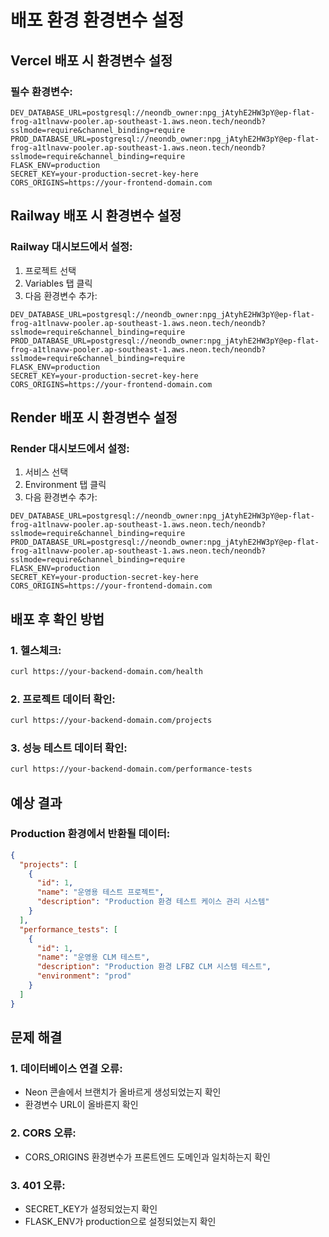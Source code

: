 # 배포 환경 환경변수 설정

## Vercel 배포 시 환경변수 설정

### 필수 환경변수:
```
DEV_DATABASE_URL=postgresql://neondb_owner:npg_jAtyhE2HW3pY@ep-flat-frog-a1tlnavw-pooler.ap-southeast-1.aws.neon.tech/neondb?sslmode=require&channel_binding=require
PROD_DATABASE_URL=postgresql://neondb_owner:npg_jAtyhE2HW3pY@ep-flat-frog-a1tlnavw-pooler.ap-southeast-1.aws.neon.tech/neondb?sslmode=require&channel_binding=require
FLASK_ENV=production
SECRET_KEY=your-production-secret-key-here
CORS_ORIGINS=https://your-frontend-domain.com
```

## Railway 배포 시 환경변수 설정

### Railway 대시보드에서 설정:
1. 프로젝트 선택
2. Variables 탭 클릭
3. 다음 환경변수 추가:

```
DEV_DATABASE_URL=postgresql://neondb_owner:npg_jAtyhE2HW3pY@ep-flat-frog-a1tlnavw-pooler.ap-southeast-1.aws.neon.tech/neondb?sslmode=require&channel_binding=require
PROD_DATABASE_URL=postgresql://neondb_owner:npg_jAtyhE2HW3pY@ep-flat-frog-a1tlnavw-pooler.ap-southeast-1.aws.neon.tech/neondb?sslmode=require&channel_binding=require
FLASK_ENV=production
SECRET_KEY=your-production-secret-key-here
CORS_ORIGINS=https://your-frontend-domain.com
```

## Render 배포 시 환경변수 설정

### Render 대시보드에서 설정:
1. 서비스 선택
2. Environment 탭 클릭
3. 다음 환경변수 추가:

```
DEV_DATABASE_URL=postgresql://neondb_owner:npg_jAtyhE2HW3pY@ep-flat-frog-a1tlnavw-pooler.ap-southeast-1.aws.neon.tech/neondb?sslmode=require&channel_binding=require
PROD_DATABASE_URL=postgresql://neondb_owner:npg_jAtyhE2HW3pY@ep-flat-frog-a1tlnavw-pooler.ap-southeast-1.aws.neon.tech/neondb?sslmode=require&channel_binding=require
FLASK_ENV=production
SECRET_KEY=your-production-secret-key-here
CORS_ORIGINS=https://your-frontend-domain.com
```

## 배포 후 확인 방법

### 1. 헬스체크:
```bash
curl https://your-backend-domain.com/health
```

### 2. 프로젝트 데이터 확인:
```bash
curl https://your-backend-domain.com/projects
```

### 3. 성능 테스트 데이터 확인:
```bash
curl https://your-backend-domain.com/performance-tests
```

## 예상 결과

### Production 환경에서 반환될 데이터:
```json
{
  "projects": [
    {
      "id": 1,
      "name": "운영용 테스트 프로젝트",
      "description": "Production 환경 테스트 케이스 관리 시스템"
    }
  ],
  "performance_tests": [
    {
      "id": 1,
      "name": "운영용 CLM 테스트",
      "description": "Production 환경 LFBZ CLM 시스템 테스트",
      "environment": "prod"
    }
  ]
}
```

## 문제 해결

### 1. 데이터베이스 연결 오류:
- Neon 콘솔에서 브랜치가 올바르게 생성되었는지 확인
- 환경변수 URL이 올바른지 확인

### 2. CORS 오류:
- CORS_ORIGINS 환경변수가 프론트엔드 도메인과 일치하는지 확인

### 3. 401 오류:
- SECRET_KEY가 설정되었는지 확인
- FLASK_ENV가 production으로 설정되었는지 확인 